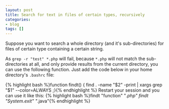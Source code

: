 ```yaml
---
layout: post
title: Search for text in files of certain types, recursively
categories:
- blog
tags: []
---
```

Suppose you want to search a whole directory (and it's sub-directories) for files of certain type containing a certain string.

As `grep -r "test" *.php` will fail, because `*.php` will not match the sub-directories at all, and only provide results from the current directory, you can use the following function. Just add the code below in your home directory's `.bashrc` file:

{% highlight bash %}function findt() { find . -name "$2" -print | xargs grep "$1" --color=ALWAYS ;}{% endhighlight %}
Restart your session and you can use it like this:
{% highlight bash %}findt "function" "*.php"
findt "System.exit" "*.java"{% endhighlight %}
